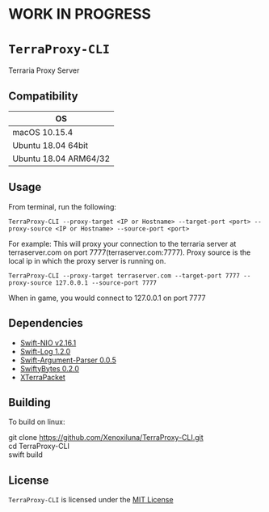 # WORK IN PROGRESS
# `TerraProxy-CLI`
  Terraria Proxy Server

## Compatibility
| OS |
|---|
| macOS 10.15.4 |
| Ubuntu 18.04 64bit |
| Ubuntu 18.04 ARM64/32 |

 ## Usage
 From terminal, run the following:
 
 `TerraProxy-CLI --proxy-target <IP or Hostname> --target-port <port> --proxy-source <IP or Hostname> --source-port <port>`
 
 For example:
 This will proxy your connection to the terraria server at terraserver.com on port 7777(terraserver.com:7777). Proxy source is the local ip in which the proxy server is running on. 
 
 `TerraProxy-CLI --proxy-target terraserver.com --target-port 7777 --proxy-source 127.0.0.1 --source-port 7777`
 
 When in game, you would connect to 127.0.0.1 on port 7777
 
 ## Dependencies

- [Swift-NIO v2.16.1](https://github.com/apple/swift-nio)
- [Swift-Log 1.2.0](https://github.com/apple/swift-log)
- [Swift-Argument-Parser 0.0.5](https://github.com/apple/swift-argument-parser)
- [SwiftyBytes 0.2.0](https://github.com/Xenoxiluna/SwiftyBytes)
- [XTerraPacket](https://github.com/Xenoxiluna/XTerraPacket)

 ## Building
 To build on linux:
 
 git clone https://github.com/Xenoxiluna/TerraProxy-CLI.git<br/>
 cd TerraProxy-CLI<br/>
 swift build

 ## License

 `TerraProxy-CLI` is licensed under the [MIT License](LICENSE)
